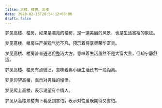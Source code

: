```yaml
---
title: 大楼、楼房、高楼
date: 2020-02-15T20:54:12+08:00
draft: false
---
```


梦见高楼、楼房，如果是漂亮的楼房，是一道美丽的风景，也是生活富裕的象征。


梦见高楼、楼房庄严美观气势不凡，预示着将享尽荣华富贵。


梦见高楼、楼房普普通通但整洁大方，意味着生活虽然不是大富大贵，但却宁静舒适。


梦见高楼、楼房有点破旧，意味着离小康生活还有一段距离。


梦见仰望高楼，表示对男性的憧憬。


梦见爬上高楼，表示渴望有个情人。


梦见从高楼顶楼向下看感到害怕，表示对性爱既期待又害怕。
